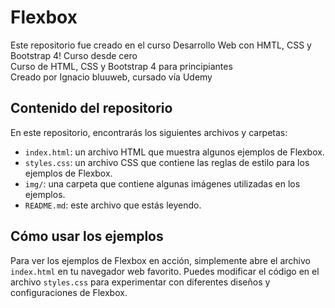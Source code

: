 # Flexbox

Este repositorio fue creado en el curso Desarrollo Web con HMTL, CSS y Bootstrap 4! Curso desde cero </br>
Curso de HTML, CSS y Bootstrap 4 para principiantes</br>
Creado por Ignacio bluuweb, cursado vía Udemy


## Contenido del repositorio

En este repositorio, encontrarás los siguientes archivos y carpetas:

- `index.html`: un archivo HTML que muestra algunos ejemplos de Flexbox.
- `styles.css`: un archivo CSS que contiene las reglas de estilo para los ejemplos de Flexbox.
- `img/`: una carpeta que contiene algunas imágenes utilizadas en los ejemplos.
- `README.md`: este archivo que estás leyendo.

## Cómo usar los ejemplos

Para ver los ejemplos de Flexbox en acción, simplemente abre el archivo `index.html` en tu navegador web favorito. Puedes modificar el código en el archivo `styles.css` para experimentar con diferentes diseños y configuraciones de Flexbox.





 
